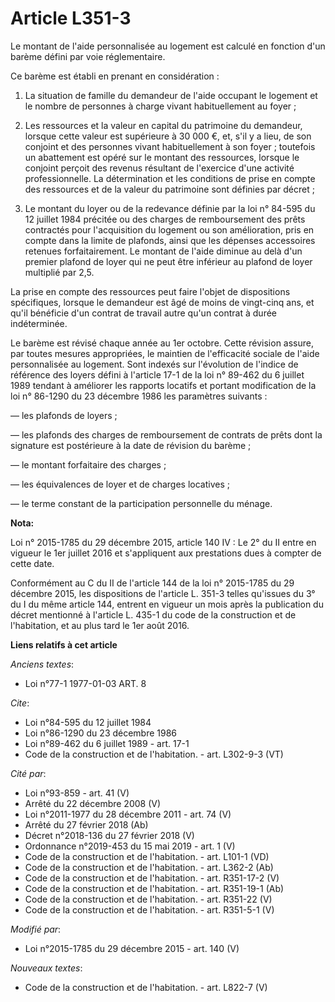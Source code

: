 # Article L351-3

Le montant de l'aide personnalisée au logement est calculé en fonction d'un barème défini par voie réglementaire. 

Ce barème est établi en prenant en considération : 

1. La situation de famille du demandeur de l'aide occupant le logement et le nombre de personnes à charge vivant
habituellement au foyer ; 

2. Les ressources et la valeur en capital du patrimoine du demandeur, lorsque cette valeur est supérieure à 30 000 €, et,
s'il y a lieu, de son conjoint et des personnes vivant habituellement à son foyer ; toutefois un abattement est opéré sur le
montant des ressources, lorsque le conjoint perçoit des revenus résultant de l'exercice d'une activité professionnelle. La
détermination et les conditions de prise en compte des ressources et de la valeur du patrimoine sont définies par décret ; 

3. Le montant du loyer ou de la redevance définie par la loi n° 84-595 du 12 juillet 1984 précitée ou des charges de
remboursement des prêts contractés pour l'acquisition du logement ou son amélioration, pris en compte dans la limite de
plafonds, ainsi que les dépenses accessoires retenues forfaitairement. Le montant de l'aide diminue au delà d'un premier
plafond de loyer qui ne peut être inférieur au plafond de loyer multiplié par 2,5.

La prise en compte des ressources peut faire l'objet de dispositions spécifiques, lorsque le demandeur est âgé de moins de
vingt-cinq ans, et qu'il bénéficie d'un contrat de travail autre qu'un contrat à durée indéterminée. 

Le barème est révisé chaque année au 1er octobre. Cette révision assure, par toutes mesures appropriées, le maintien de
l'efficacité sociale de l'aide personnalisée au logement. Sont indexés sur l'évolution de l'indice de référence des loyers
défini à l'article 17-1 de la loi n° 89-462 du 6 juillet 1989 tendant à améliorer les rapports locatifs et portant
modification de la loi n° 86-1290 du 23 décembre 1986 les paramètres suivants : 

― les plafonds de loyers ; 

― les plafonds des charges de remboursement de contrats de prêts dont la signature est postérieure à la date de révision du
barème ; 

― le montant forfaitaire des charges ; 

― les équivalences de loyer et de charges locatives ; 

― le terme constant de la participation personnelle du ménage.

**Nota:**

Loi n° 2015-1785 du 29 décembre 2015, article 140 IV : Le 2° du II entre en vigueur le 1er juillet 2016 et s'appliquent aux
prestations dues à compter de cette date.

Conformément au C du II de l'article 144 de la loi n° 2015-1785 du 29 décembre 2015, les dispositions de l'article L. 351-3
telles qu'issues du 3° du I du même article 144, entrent en vigueur un mois après la publication du décret mentionné à
l'article L. 435-1 du code de la construction et de l'habitation, et au plus tard le 1er août 2016.

**Liens relatifs à cet article**

_Anciens textes_:

  - Loi n°77-1 1977-01-03 ART. 8

_Cite_:

  - Loi n°84-595 du 12 juillet 1984
  - Loi n°86-1290 du 23 décembre 1986
  - Loi n°89-462 du 6 juillet 1989 - art. 17-1
  - Code de la construction et de l'habitation. - art. L302-9-3 (VT)

_Cité par_:

  - Loi n°93-859 - art. 41 (V)
  - Arrêté du 22 décembre 2008 (V)
  - Loi n°2011-1977 du 28 décembre 2011 - art. 74 (V)
  - Arrêté du 27 février 2018 (Ab)
  - Décret n°2018-136 du 27 février 2018 (V)
  - Ordonnance n°2019-453 du 15 mai 2019 - art. 1 (V)
  - Code de la construction et de l'habitation. - art. L101-1 (VD)
  - Code de la construction et de l'habitation. - art. L362-2 (Ab)
  - Code de la construction et de l'habitation. - art. R351-17-2 (V)
  - Code de la construction et de l'habitation. - art. R351-19-1 (Ab)
  - Code de la construction et de l'habitation. - art. R351-22 (V)
  - Code de la construction et de l'habitation. - art. R351-5-1 (V)

_Modifié par_:

  - Loi n°2015-1785 du 29 décembre 2015 - art. 140 (V)

_Nouveaux textes_:

  - Code de la construction et de l'habitation. - art. L822-7 (V)
